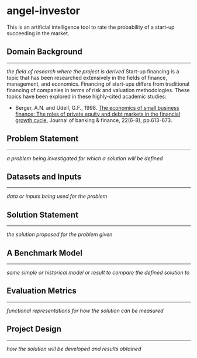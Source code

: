 # angel-investor
This is an artificial intelligence tool to rate the probability of a start-up succeeding in the market. 

## Domain Background
---
*the field of research where the project is derived*
Start-up financing is a topic that has been researched extensively in the fields of finance, management, and economics. Financing of start-ups differs from traditional financing of companies in terms of risk and valuation methodologies. These topics have been explored in these highly-cited academic studies: 

* Berger, A.N. and Udell, G.F., 1998. [The economics of small business finance: The roles of private equity and debt markets in the financial growth cycle.](https://www.federalreserve.gov/pubs/feds/1998/199815/199815pap.pdf) Journal of banking & finance, 22(6-8), pp.613-673.


## Problem Statement
---
*a problem being investigated for which a solution will be defined*

## Datasets and Inputs
---
*data or inputs being used for the problem*

## Solution Statement
---
*the solution proposed for the problem given*

## A Benchmark Model
---
*some simple or historical model or result to compare the defined solution to*

## Evaluation Metrics
---
*functional representations for how the solution can be measured*

## Project Design
---
*how the solution will be developed and results obtained*

